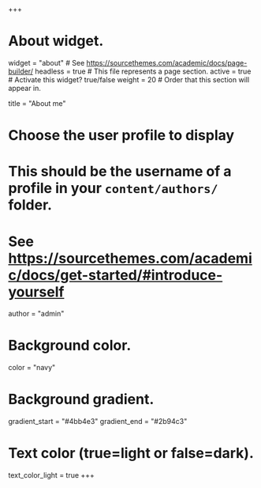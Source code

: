 +++
# About widget.
widget = "about"  # See https://sourcethemes.com/academic/docs/page-builder/
headless = true  # This file represents a page section.
active = true  # Activate this widget? true/false
weight = 20  # Order that this section will appear in.

title = "About me"

# Choose the user profile to display
# This should be the username of a profile in your `content/authors/` folder.
# See https://sourcethemes.com/academic/docs/get-started/#introduce-yourself
author = "admin"
  # Background color.
  color = "navy"
  
  # Background gradient.
  gradient_start = "#4bb4e3"
  gradient_end = "#2b94c3"
  
 

  # Text color (true=light or false=dark).
  text_color_light = true
+++
